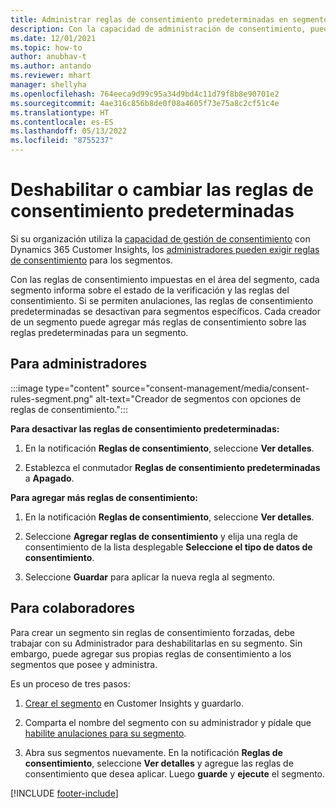 ```yaml
---
title: Administrar reglas de consentimiento predeterminadas en segmentos
description: Con la capacidad de administración de consentimiento, puede deshabilitar o cambiar las reglas de consentimiento predeterminadas si las anulaciones están habilitadas.
ms.date: 12/01/2021
ms.topic: how-to
author: anubhav-t
ms.author: antando
ms.reviewer: mhart
manager: shellyha
ms.openlocfilehash: 764eeca9d99c95a34d9bd4c11d79f8b8e90701e2
ms.sourcegitcommit: 4ae316c856b8de0f08a4605f73e75a8c2cf51c4e
ms.translationtype: HT
ms.contentlocale: es-ES
ms.lasthandoff: 05/13/2022
ms.locfileid: "8755237"
---
```

# <a name="disable-or-change-default-consent-rules"></a>Deshabilitar o cambiar las reglas de consentimiento predeterminadas

Si su organización utiliza la [capacidad de gestión de consentimiento](consent-management/overview.md) con Dynamics 365 Customer Insights, los [administradores pueden exigir reglas de consentimiento](activate-consent.md) para los segmentos. 

Con las reglas de consentimiento impuestas en el área del segmento, cada segmento informa sobre el estado de la verificación y las reglas del consentimiento. Si se permiten anulaciones, las reglas de consentimiento predeterminadas se desactivan para segmentos específicos. Cada creador de un segmento puede agregar más reglas de consentimiento sobre las reglas predeterminadas para un segmento. 

## <a name="for-administrators"></a>Para administradores

:::image type="content" source="consent-management/media/consent-rules-segment.png" alt-text="Creador de segmentos con opciones de reglas de consentimiento.":::

**Para desactivar las reglas de consentimiento predeterminadas:**

1. En la notificación **Reglas de consentimiento**, seleccione **Ver detalles**. 

1. Establezca el conmutador **Reglas de consentimiento predeterminadas** a **Apagado**.

**Para agregar más reglas de consentimiento:**

1. En la notificación **Reglas de consentimiento**, seleccione **Ver detalles**. 

1. Seleccione **Agregar reglas de consentimiento** y elija una regla de consentimiento de la lista desplegable **Seleccione el tipo de datos de consentimiento**.

1. Seleccione **Guardar** para aplicar la nueva regla al segmento.

## <a name="for-contributors"></a>Para colaboradores

Para crear un segmento sin reglas de consentimiento forzadas, debe trabajar con su Administrador para deshabilitarlas en su segmento. Sin embargo, puede agregar sus propias reglas de consentimiento a los segmentos que posee y administra.

Es un proceso de tres pasos: 
1. [Crear el segmento](segments.md) en Customer Insights y guardarlo. 

1. Comparta el nombre del segmento con su administrador y pídale que [habilite anulaciones para su segmento](activate-consent.md). 

1. Abra sus segmentos nuevamente. En la notificación **Reglas de consentimiento**, seleccione **Ver detalles** y agregue las reglas de consentimiento que desea aplicar. Luego **guarde** y **ejecute** el segmento.



[!INCLUDE [footer-include](includes/footer-banner.md)] 
